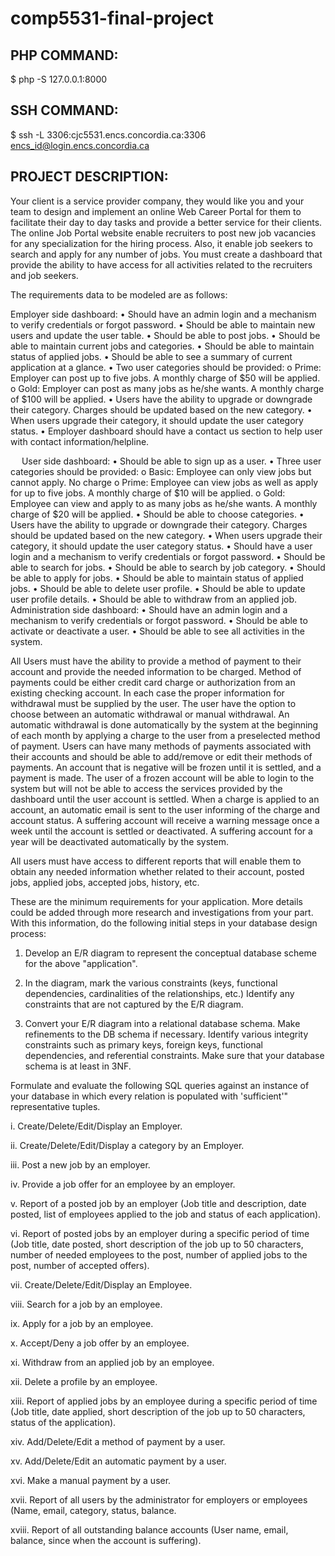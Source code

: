# comp5531-final-project

## PHP COMMAND:

$ php -S 127.0.0.1:8000

## SSH COMMAND:

$ ssh -L 3306:cjc5531.encs.concordia.ca:3306 encs_id@login.encs.concordia.ca

## PROJECT DESCRIPTION:

Your client is a service provider company, they would like you and your team to design and implement an online Web Career Portal for them to facilitate their day to day tasks and provide a better service for their clients. The online Job Portal website enable recruiters to post new job vacancies for any specialization for the hiring process. Also, it enable job seekers to search and apply for any number of jobs. You must create a dashboard that provide the ability to have access for all activities related to the recruiters and job seekers.

The requirements data to be modeled are as follows:

Employer side dashboard:
•	Should have an admin login and a mechanism to verify credentials or forgot password.
•	Should be able to maintain new users and update the user table.
•	Should be able to post jobs.
•	Should be able to maintain current jobs and categories.
•	Should be able to maintain status of applied jobs.
•	Should be able to see a summary of current application at a glance.
•	Two user categories should be provided: 
o	Prime: Employer can post up to five jobs. A monthly charge of $50 will be applied.
o	Gold: Employer can post as many jobs as he/she wants. A monthly charge of $100 will be applied.
•	Users have the ability to upgrade or downgrade their category. Charges should be updated based on the new category.
•	When users upgrade their category, it should update the user category status.
•	Employer dashboard should have a contact us section to help user with contact information/helpline.

 
User side dashboard:
•	Should be able to sign up as a user.
•	Three user categories should be provided: 
  o	Basic: Employee can only view jobs but cannot apply. No charge
  o	Prime: Employee can view jobs as well as apply for up to five jobs. A monthly charge of $10 will be applied.
  o	Gold: Employee can view and apply to as many jobs as he/she wants. A monthly charge of $20 will be applied.
•	Should be able to choose categories.
•	Users have the ability to upgrade or downgrade their category. Charges should be updated based on the new category.
•	When users upgrade their category, it should update the user category status.
•	Should have a user login and a mechanism to verify credentials or forgot password.
•	Should be able to search for jobs.
•	Should be able to search by job category.
•	Should be able to apply for jobs.
•	Should be able to maintain status of applied jobs.
•	Should be able to delete user profile.
•	Should be able to update user profile details.
•	Should be able to withdraw from an applied job. 
Administration side dashboard:
•	Should have an admin login and a mechanism to verify credentials or forgot password.
•	Should be able to activate or deactivate a user.
•	Should be able to see all activities in the system.

All Users must have the ability to provide a method of payment to their account and provide the needed information to be charged. Method of payments could be either credit card charge or authorization from an existing checking account. In each case the proper information for withdrawal must be supplied by the user. The user have the option to choose between an automatic withdrawal or manual withdrawal.  An automatic withdrawal is done automatically by the system at the beginning of each month by applying a charge to the user from a preselected method of payment. Users can have many methods of payments associated with their accounts and should be able to add/remove or edit their methods of payments. An account that is negative will be frozen until it is settled, and a payment is made.  The user of a frozen account will be able to login to the system but will not be able to access the services provided by the dashboard until the user account is settled. When a charge is applied to an account, an automatic email is sent to the user informing of the charge and account status. A suffering account will receive a warning message once a week until the account is settled or deactivated. A suffering account for a year will be deactivated automatically by the system.  

All users must have access to different reports that will enable them to obtain any needed information whether related to their account, posted jobs, applied jobs, accepted jobs, history, etc. 

These are the minimum requirements for your application. More details could be added through more research and investigations from your part. With this information, do the following initial steps in your database design process:

1.	Develop an E/R diagram to represent the conceptual database scheme for the above "application".

2.	In the diagram, mark the various constraints (keys, functional dependencies, cardinalities of the relationships, etc.) Identify any constraints that are not captured by the E/R diagram.

3.	Convert your E/R diagram into a relational database schema. Make refinements to the DB schema if necessary. Identify various integrity constraints such as primary keys, foreign keys, functional dependencies, and referential constraints. Make sure that your database schema is at least in 3NF.

Formulate and evaluate the following SQL queries against an instance of your database in which every relation is populated with 'sufficient'" representative tuples.

i.	Create/Delete/Edit/Display an Employer.

ii.	Create/Delete/Edit/Display a category by an Employer.

iii.	Post a new job by an employer.

iv.	Provide a job offer for an employee by an employer.

v.	Report of a posted job by an employer (Job title and description, date posted, list of employees applied to the job and status of each application).

vi.	Report of posted jobs by an employer during a specific period of time (Job title, date posted, short description of the job up to 50 characters, number of needed employees to the post, number of applied jobs to the post, number of accepted offers).

vii.	Create/Delete/Edit/Display an Employee.

viii.	Search for a job by an employee.

ix.	Apply for a job by an employee.

x.	Accept/Deny a job offer by an employee.

xi.	Withdraw from an applied job by an employee.

xii.	Delete a profile by an employee.

xiii.	Report of applied jobs by an employee during a specific period of time (Job title, date applied, short description of the job up to 50 characters, status of the application).

xiv.	Add/Delete/Edit a method of payment by a user.

xv.	Add/Delete/Edit an automatic payment by a user.

xvi.	Make a manual payment by a user.

xvii.	Report of all users by the administrator for employers or employees (Name, email, category, status, balance.

xviii.	Report of all outstanding balance accounts (User name, email, balance, since when the account is suffering).
